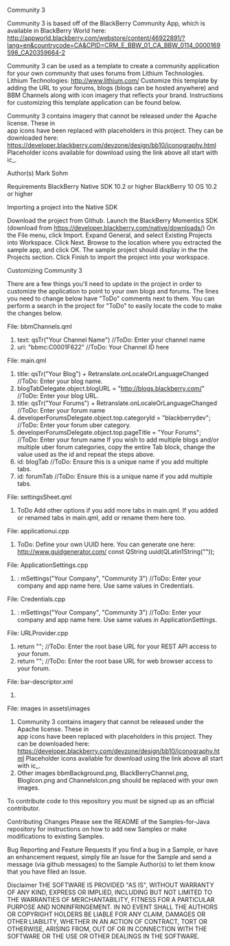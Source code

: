Community 3

Community 3 is based off of the BlackBerry Community App, which is available in BlackBerry World here:  http://appworld.blackberry.com/webstore/content/46922891/?lang=en&countrycode=CA&CPID=CRM_E_BBW_01_CA_BBW_0114_0000169598_CA20359664-2

Community 3 can be used as a template to create a community application for your own community that uses forums from Lithium Technologies.
Lithium Technologies: http://www.lithium.com/  Customize this template by adding the URL to your forums, blogs (blogs can be hosted anywhere) 
and BBM Channels along with icon imagery that reflects your brand.  Instructions for customizing this template application can be found below.

Community 3 contains imagery that cannot be released under the Apache license.  These in  
app icons have been replaced with placeholders in this project.  They can be downloaded here:
https://developer.blackberry.com/devzone/design/bb10/iconography.html
Placeholder icons available for download using the link above all start with ic_.


Author(s)
Mark Sohm


Requirements
BlackBerry Native SDK 10.2 or higher
BlackBerry 10 OS 10.2 or higher


Importing a project into the Native SDK

Download the project from Github.
Launch the BlackBerry Momentics SDK (download from https://developer.blackberry.com/native/downloads/)
On the File menu, click Import.
Expand General, and select Existing Projects into Workspace. Click Next.
Browse to the location where you extracted the sample app, and click OK. The sample project should display in the the Projects section.
Click Finish to import the project into your workspace.

Customizing Community 3

There are a few things you'll need to update in the project in order to customize the application to point to your own blogs and forums.
The lines you need to change below have "ToDo" comments next to them.  You can perform a search in the project for "ToDo" to easily locate
the code to make the changes below.

File:  bbmChannels.qml
1. text: qsTr("Your Channel Name")  //ToDo:  Enter your channel name
2. uri: "bbmc:C0001F622"  //ToDo: Your Channel ID here

File: main.qml
1. title: qsTr("Your Blog") + Retranslate.onLocaleOrLanguageChanged  //ToDo: Enter your blog name.
2. blogTabDelegate.object.blogURL = "http://blogs.blackberry.com/"  //ToDo:  Enter your blog URL.
3. title: qsTr("Your Forums") + Retranslate.onLocaleOrLanguageChanged  //ToDo:  Enter your forum name
4. developerForumsDelegate.object.top.categoryId = "blackberrydev";  //ToDo: Enter your forum uber category.
5. developerForumsDelegate.object.top.pageTitle = "Your Forums";  //ToDo:  Enter your forum name
If you wish to add multiple blogs and/or multiple uber forum categories, copy the entire Tab block,
change the value used as the id and repeat the steps above.
6. id: blogTab  //ToDo: Ensure this is a unique name if you add multiple tabs.
7. id: forumTab  //ToDo: Ensure this is a unique name if you add multiple tabs.


File: settingsSheet.qml
1. ToDo Add other options if you add more tabs in main.qml.  If you added or renamed tabs in main.qml, add or rename them here too.

File:  applicationui.cpp
1. ToDo: Define your own UUID here. You can generate one here: http://www.guidgenerator.com/
	const QString uuid(QLatin1String(""));
	
File: ApplicationSettings.cpp
1. : mSettings("Your Company", "Community 3")  //ToDo: Enter your company and app name here.  Use same values in Credentials.	
	
File: Credentials.cpp
1. : mSettings("Your Company", "Community 3")  //ToDo: Enter your company and app name here.  Use same values in ApplicationSettings.

File:  URLProvider.cpp
1. return "";  //ToDo:  Enter the root base URL for your REST API access to your forum. 
2. return "";  //ToDo:  Enter the root base URL for web browser access to your forum.

File: bar-descriptor.xml
1. <!-- ToDo: Create your application invoke ID here. -->  
<invoke-target id="enter.your.id.here">

File: images in assets\images
1. Community 3 contains imagery that cannot be released under the Apache license.  These in  
app icons have been replaced with placeholders in this project.  They can be downloaded here:
https://developer.blackberry.com/devzone/design/bb10/iconography.html
Placeholder icons available for download using the link above all start with ic_.
2. Other images bbmBackground.png, BlackBerryChannel.png, BlogIcon.png and ChannelsIcon.png should
be replaced with your own images.

To contribute code to this repository you must be signed up as an official contributor.

Contributing Changes
Please see the README of the Samples-for-Java repository for instructions on how to add new Samples or make modifications to existing Samples.


Bug Reporting and Feature Requests
If you find a bug in a Sample, or have an enhancement request, simply file an Issue for the Sample and send a message (via github messages) to the Sample Author(s) to let them know that you have filed an Issue.


Disclaimer
THE SOFTWARE IS PROVIDED "AS IS", WITHOUT WARRANTY OF ANY KIND, EXPRESS OR IMPLIED, INCLUDING BUT NOT LIMITED TO THE WARRANTIES OF MERCHANTABILITY, FITNESS FOR A PARTICULAR PURPOSE AND NONINFRINGEMENT. IN NO EVENT SHALL THE AUTHORS OR COPYRIGHT HOLDERS BE LIABLE FOR ANY CLAIM, DAMAGES OR OTHER LIABILITY, WHETHER IN AN ACTION OF CONTRACT, TORT OR OTHERWISE, ARISING FROM, OUT OF OR IN CONNECTION WITH THE SOFTWARE OR THE USE OR OTHER DEALINGS IN THE SOFTWARE.